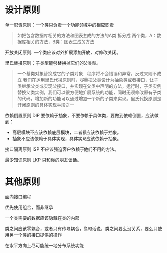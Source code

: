 # 设计原则

单一职责原则：一个类只负责一个功能领域中的相应职责
> 如把包含数据库相关的方法和图表生成的方法的A类 拆分成
两个类，A：数据库相关的方法，B类：图表生成的方法

开放关闭原则: 一个类应该对外扩展添加开放，对修改关闭。

里氏替换原则：子类型能够替换掉它们的父类型。
> 一个基类对象替换成它的子类对象，程序将不会错误和异常，反过来则不成立
我们在运用里氏代换原则时，尽量把父类设计为抽象类或者接口，让子类继承父类或实现父接口，并实现在父类中声明的方法，运行时，子类实例替换父类实例，我们可以很方便地扩展系统的功能，同时无须修改原有子类的代码，增加新的功能可以通过增加一个新的子类来实现。里氏代换原则是开闭原则的具体实现手段之一

依赖倒置原则 DIP 要依赖于抽象，不要依赖于具体类，要做到依赖倒置，应该做到：

* 高层模块不应该依赖底层模块，二者都应该依赖于抽象。
* 抽象不应该依赖于具体实现，具体实现应该依赖于抽象。

接口隔离原则 ISP 不应该强迫客户依赖于他们不用的方法。

最少知识原则 LKP 只和你的朋友谈话。


# 其他原则

面向接口编程

优先使用组合，而非继承

一个类需要的数据应该隐藏在类的内部

类之间应该零耦合，或者只有传导耦合，换句话说，类之间要么没关系，要么只使用另一个类的接口提供的操作

在水平方向上尽可能统一地分布系统功能

